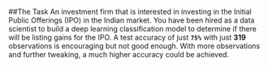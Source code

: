 ##The Task
An investment firm that is interested in investing in the Initial Public Offerings (IPO) in the Indian market. You have been hired as a data scientist to build a deep learning classification model to determine if there will be listing gains for the IPO.
A test accuracy of just **`75%`** with just **319** observations is encouraging but not good enough. With more observations and further tweaking, a much higher accuracy could be achieved.

